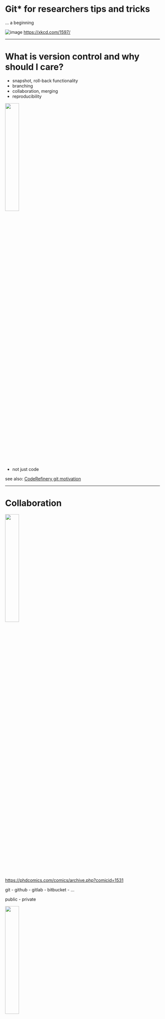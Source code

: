 # Git* for researchers tips and tricks

... a beginning

![image](https://user-images.githubusercontent.com/32324155/233045375-67648e11-44fc-46f8-bd28-e3b4affe9344.png)
https://xkcd.com/1597/

---

# What is version control and why should I care?

* snapshot, roll-back functionality
* branching
* collaboration, merging
* reproducibility

<img src="https://user-images.githubusercontent.com/32324155/233046924-ac11b227-ba4f-4814-9181-29ad5469b099.png" width="30%" />


* not just code

see also: [CodeRefinery git motivation](https://coderefinery.github.io/git-intro/motivation/)

---

# Collaboration

<img src="https://user-images.githubusercontent.com/32324155/233045262-cf3a2b1d-affe-44e8-aed9-a8a4774fdf80.png" width="30%" />

https://phdcomics.com/comics/archive.php?comicid=1531 

git - github - gitlab - bitbucket - ...

public - private

<img src="https://user-images.githubusercontent.com/32324155/233041841-6b789e7c-d9cc-4b5e-8135-6c5f382f94f6.png" width="30%" />

`git config --global user.name My Name`

`git config --global user.email y.name@org.fi`

---

# Github suggestions (+-)

-> Collaborating and discussion via pull requests.
-> Suggest in code

Demo time!

---


# Optional: Git clone demo

If we have time, should we demo a cloning a repository? As an alternative to copy-paste code from GitHub web pages. 


---


# This is not a crash course

Check out these awesome materials:

[Coderefinery self-learning material ](https://coderefinery.github.io/git-intro/)

[Coderefinery collabrorative git](https://coderefinery.github.io/git-collaborative/)

[Atlassian tutorials](https://www.atlassian.com/git/tutorials)

[Learn git branching](https://learngitbranching.js.org/)

[Aalto SciComp "git the way you need it"](https://aaltoscicomp.github.io/cheatsheets/git-the-way-you-need-it-cheatsheet.pdf)

Join a community of learners and people happy to help: https://coderefinery.zulipchat.com/ 

---

# Extensions and GUIs

[Github desktop](https://desktop.github.com/)

[VSCode](https://code.visualstudio.com/docs/sourcecontrol/overview) and other IDEs

Jupyter [git](https://github.com/jupyterlab/jupyterlab-git) and [gitplus](https://github.com/ReviewNB/jupyterlab-gitplus), [nbdime](https://github.com/jupyter/nbdime) for notebooks diff and merge , RStudio (eg Tools -> Version control)

---


# collaborative manuscript writing with version control
[Typst for markdown](https://typst.app/)

[Overleaf for LateX](https://www.overleaf.com/)

---

# Why use remote git repository rather than copying files between several own computers/HPC/cloud manually

git takes the guesswork out of it by having commits/branches/tags to pointing to exactly the same things. Git also reduces clutter by getting rid of project_v20_final2_fixedversion.zip type files. If you have the same commit hash / tag on your machine as somewhere else, you have the same content. And tags are cheap, and can even be visualized in various tools. And super easy then to also switch back and forth between different versions.

---

# other useful commands from CSC'ers

* Branches: Branches are very useful to store work that you are not done with yet, but don't want to throw away either. That way you don't have to make a copy of your git repository if you need it for something else. E.g. you're working on a feature so your project is currently broken, but then you want to demo your project, and for that you obviously need a working version. Then you can simply switch to your working branch, and then after the demo switch back to what you were working on. Branches are also the foundation of merge requests / pull requests.
* `git stash`. With stash and stash pop you can store your work and get a clean checkout, and then restore it later. It is like a lightweight branch. Very useful!
* `git archive`. Creates a clean version of your repository without the .git folder and such, can also make .zip straight from it.
* `git blame`. Shows commit information per line for a file of your choice, you get the commit message (e.g. what / why was this line done), who and when it was done. That is very useful for investigating repositories, you get to know if the code is fresh or not, and who you should ask for more information about something from.
* `git rebase -i`. Allows you to move commit(s) around in the repository, useful for incorporating others work in your copy, and cleaning up commits and branches so they're easier to work with for both yourself and your co-workers when they become merge requests. (N.b that git rebase and git rebase -i are very versatile and powerful tools, but thus also quite hard to learn since you can do so much with them. Thus not easy for beginners! 😞 )
* `git tag`. Tags are unique, persistent and immutable pointers to specific important points in your repository. Very good as the foundation for version numbers, as the version numbers can then flow forward to your build process and be used there to giving you a consistent view of what version "1.2.3-beta7" means exactly.
* `git bisect`. If you have an older known working version, and a later broken version, and a lot of commits in between, and you want to find out which version broke your stuff, git bisect is the tool for you. It uses an effective divide and conquer method to let you test version and find the commit that broke your stuff. Can even be scripted!

---



# WIP: Merging
---
# WIP: cherrypicking changes from one branch to another

---
# WIP: git with R

---

# WIP: branches on remotes/local

`git fetch` and `git merge` vs `git pull`

---
